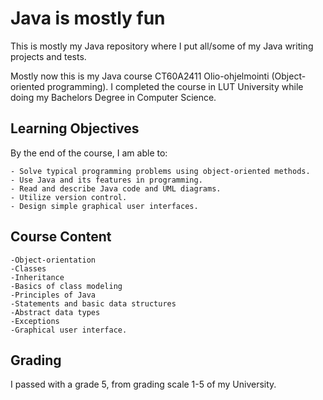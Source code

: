 # Java is mostly fun

This is mostly my Java repository where I put all/some of my Java writing projects and tests.

Mostly now this is my Java course CT60A2411 Olio-ohjelmointi (Object-oriented programming). I completed the course in LUT University while doing my Bachelors Degree in Computer Science.


## Learning Objectives

By the end of the course, I am able to:

    - Solve typical programming problems using object-oriented methods.
    - Use Java and its features in programming.
    - Read and describe Java code and UML diagrams.
    - Utilize version control.
    - Design simple graphical user interfaces.

  ## Course Content

    -Object-orientation 
    -Classes
    -Inheritance
    -Basics of class modeling
    -Principles of Java
    -Statements and basic data structures
    -Abstract data types
    -Exceptions
    -Graphical user interface.

  ## Grading
  I passed with a grade 5, from grading scale 1-5 of my University.
